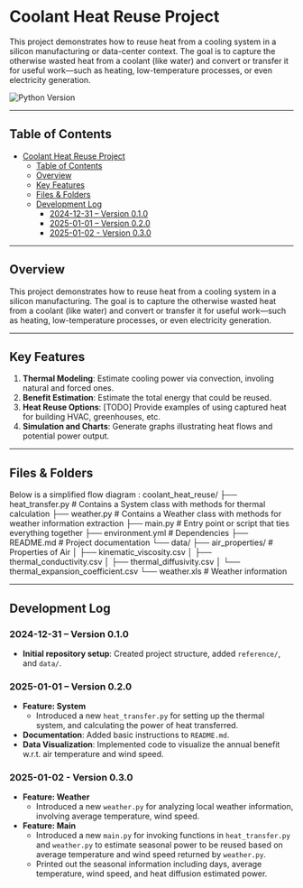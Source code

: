 # Coolant Heat Reuse Project

This project demonstrates how to reuse heat from a cooling system in a silicon manufacturing or data-center context. The goal is to capture the otherwise wasted heat from a coolant (like water) and convert or transfer it for useful work—such as heating, low-temperature processes, or even electricity generation.

![Python Version](https://img.shields.io/badge/Python-3.8+-blue.svg)
<!-- ![License: MIT](https://img.shields.io/badge/License-MIT-yellow.svg) -->

---

## Table of Contents

- [Coolant Heat Reuse Project](#coolant-heat-reuse-project)
  - [Table of Contents](#table-of-contents)
  - [Overview](#overview)
  - [Key Features](#key-features)
  - [Files \& Folders](#files--folders)
  - [Development Log](#development-log)
    - [2024-12-31 – Version 0.1.0](#2024-12-31--version-010)
    - [2025-01-01 – Version 0.2.0](#2025-01-01--version-020)
    - [2025-01-02 - Version 0.3.0](#2025-01-02---version-030)

---

## Overview
This project demonstrates how to reuse heat from a cooling system in a silicon manufacturing. The goal is to capture the otherwise wasted heat from a coolant (like water) and convert or transfer it for useful work—such as heating, low-temperature processes, or even electricity generation.

<!-- In high-intensity computing (such as data centers, or silicon manufacturing processes), the cooling systems generate large amounts of **low-grade heat** (typically around 30 °C). Rather than venting that heat away, this project proposes:
1. Calculating potential **heat recovery** from a reservoir (e.g., water-based coolant at 30 °C).  
2. Exploring **methods** to utilize or convert that heat—like low-temp **Organic Rankine Cycles**, or direct reuse in district heating.  
3. Providing Python-based **simulation scripts** to estimate the feasibility and economics of various approaches.

**Why does this matter?**  
- Energy costs and environmental impact can be reduced by reusing waste heat.  
- It can enable more **sustainable** data centers and manufacturing facilities. -->

---

## Key Features

1. **Thermal Modeling**: Estimate cooling power via convection, involing natural and forced ones.
2. **Benefit Estimation**: Estimate the total energy that could be reused.
3. **Heat Reuse Options**: [TODO] Provide examples of using captured heat for building HVAC, greenhouses, etc.  
4. **Simulation and Charts**: Generate graphs illustrating heat flows and potential power output.

---

## Files & Folders

Below is a simplified flow diagram :
coolant_heat_reuse/
├── heat_transfer.py   # Contains a System class with methods for thermal calculation
├── weather.py   # Contains a Weather class with methods for weather information extraction
├── main.py                # Entry point or script that ties everything together
├── environment.yml       # Dependencies
├── README.md              # Project documentation
└── data/
    ├── air_properties/   # Properties of Air
    │   ├── kinematic_viscosity.csv
    │   ├── thermal_conductivity.csv
    │   ├── thermal_diffusivity.csv
    │   └── thermal_expansion_coefficient.csv
    └── weather.xls  # Weather information

---

## Development Log

### 2024-12-31 – Version 0.1.0
- **Initial repository setup**: Created project structure, added `reference/`, and `data/`.

### 2025-01-01 – Version 0.2.0
- **Feature: System**  
  - Introduced a new `heat_transfer.py` for setting up the thermal system, and calculating the power of heat transferred.
- **Documentation**: Added basic instructions to `README.md`.
- **Data Visualization**: Implemented code to visualize the annual benefit w.r.t. air temperature and wind speed.

### 2025-01-02 - Version 0.3.0
- **Feature: Weather**
  - Introduced a new `weather.py` for analyzing local weather information, involving average temperature, wind speed.
- **Feature: Main**
  - Introduced a new `main.py` for invoking functions in `heat_transfer.py` and `weather.py` to estimate seasonal power to be reused based on average temperature and wind speed returned by `weather.py`.
  - Printed out the seasonal information including days, average temperature, wind speed, and heat diffusion estimated power.